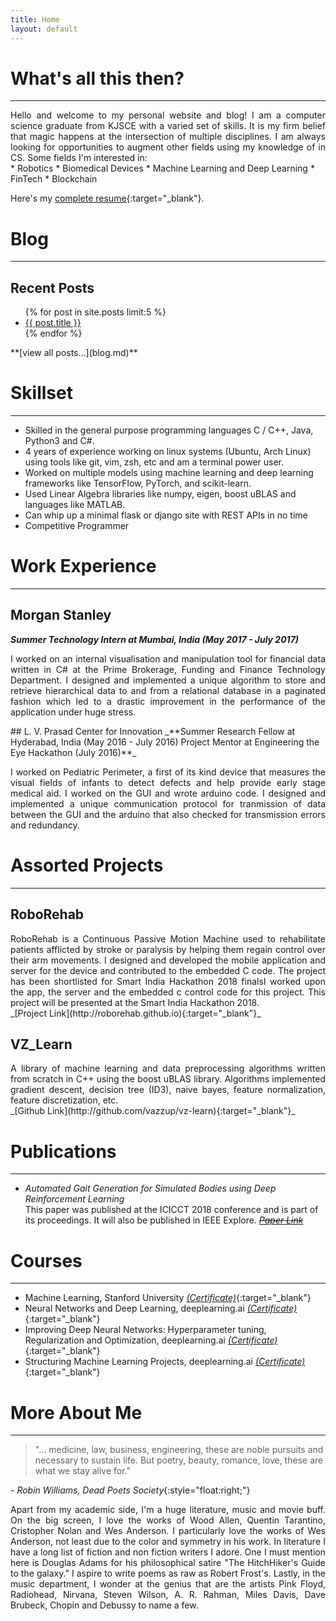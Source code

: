 ```yaml
---
title: Home
layout: default
---
```

# What's all this then?
---
<p style="text-align: justify; padding: 0px; margin: 0px;">
Hello and welcome to my personal website and blog! I am a computer science graduate from KJSCE with a varied set of
skills. It is my firm belief that magic happens at the intersection of multiple disciplines. I am always looking for
opportunities to augment other fields using my knowledge of in CS. Some fields I'm interested in:
</p>
* Robotics
* Biomedical Devices
* Machine Learning and Deep Learning
* FinTech
* Blockchain

Here's my [complete resume](./Resume/VatsalKanakiya.pdf){:target="_blank"}.

# Blog
---
## Recent Posts
<ul>
	{% for post in site.posts limit:5 %}
		<li>
			<a href="{{ post.url }}">{{ post.title }}</a>
		</li>
	{% endfor %}

</ul>
<!-- Planned posts [VatsalBaba Speaks - An Introduction]()
* [VatsalBaba Speaks - ACM ICPC and Competitive Programming]()
* [VatsalBaba Speaks - Srujana Center for Innovation or How I Got Lucky Part 1]()
* [VatsalBaba Speaks - Morgan Stanley or How I Got Lucky Part 1]()
* [VatsalBaba Speaks - Exploring Other Fields (Machine Learning)]()
* [VatsalBaba Speaks - Exploring Other Fields (Robotics)]()
* [VatsalBaba Speaks - Exploring Other Fields (FinTech)]()
* [VatsalBaba Speaks - The definitive guide to surviving KTs]()    -->
**[view all posts...](blog.md)**

# Skillset
---
* Skilled in the general purpose programming languages C / C++, Java, Python3 and C#.
* 4 years of experience working on linux systems (Ubuntu, Arch Linux) using tools like git, vim, zsh, etc and am
a terminal power user.
* Worked on multiple models using machine learning and deep learning frameworks like TensorFlow, PyTorch, and scikit-learn.
* Used Linear Algebra libraries like numpy, eigen, boost uBLAS and languages like MATLAB.
* Can whip up a minimal flask or django site with REST APIs in no time
* Competitive Programmer

# Work Experience
---
## Morgan Stanley
**_Summer Technology Intern at Mumbai, India (May 2017 - July 2017)_**   
<p style="text-align: justify;">
I worked on an internal visualisation and manipulation tool for financial data written in C# at the Prime Brokerage,
Funding and Finance Technology Department. I designed and implemented a unique algorithm to store and retrieve
hierarchical data to and from a relational database in a paginated fashion which led to a drastic improvement in the
performance of the application under huge stress.
</p>
## L. V. Prasad Center for Innovation
_**Summer Research Fellow at Hyderabad, India (May 2016 - July 2016)   
Project Mentor at Engineering the Eye Hackathon (July 2016)**_
<p style="text-align: justify;">
I worked on Pediatric Perimeter, a first of its kind device that measures the visual fields of infants to detect defects
and help provide early stage medical aid.  I worked on the GUI and wrote arduino code. I designed and implemented a
unique communication protocol for tranmission of data between the GUI and the arduino that also checked for transmission
errors and redundancy.
</p>

# Assorted Projects
---
## RoboRehab
<p style="text-align: justify; padding: 0px; margin: 0px;">
RoboRehab is a Continuous Passive Motion Machine used to rehabilitate patients afflicted by stroke or paralysis by
helping them regain control over their arm movements. I designed and developed the mobile application and server for
the  device and contributed to the embedded C code. The project has been shortlisted for Smart India Hackathon 2018
finalsI worked upon the app, the server and the embedded c control code for this project. This project
will be presented at the Smart India Hackathon 2018.</p>
_[Project Link](http://roborehab.github.io){:target="_blank"}_

## VZ_Learn
<p style="text-align: justify; padding: 0px; margin: 0px;">
A library of machine learning and data preprocessing algorithms written from scratch in C++ using the boost uBLAS library.
Algorithms implemented gradient descent, decision tree (ID3), naive bayes, feature normalization, feature discretization, etc.
</p>
_[Github Link](http://github.com/vazzup/vz-learn){:target="_blank"}_

# Publications
---
* _Automated Gait Generation for Simulated Bodies using Deep Reinforcement Learning_   
This paper was published at the ICICCT 2018 conference and is part of its proceedings. It will also be published in
IEEE Explore.
~~_[Paper Link]()_~~

# Courses
---
* Machine Learning, Stanford University [_(Certificate)_](http://vazzup.me/ml-certificate){:target="_blank"}
* Neural Networks and Deep Learning, deeplearning.ai [_(Certificate)_](http://vazzup.me/dl1-certificate){:target="_blank"}
* Improving Deep Neural Networks: Hyperparameter tuning, Regularization and Optimization, deeplearning.ai
[_(Certificate)_](http://vazzup.me/dl2-certificate){:target="_blank"}
* Structuring Machine Learning Projects, deeplearning.ai
[_(Certificate)_](http://vazzup.me/dl3-certificate){:target="_blank"}

# More About Me
---
> "... medicine, law, business, engineering, these are noble pursuits and necessary to sustain life. But poetry, beauty,
> romance, love, these are what we stay alive for."  
   
_- Robin Williams, Dead Poets Society_{:style="float:right;"}
<br>
<p style="text-align: justify; padding: 0px; margin: 0px;">
Apart from my academic side, I'm a huge literature, music and movie buff. On the big screen, I love the works of Wood
Allen, Quentin Tarantino, Cristopher Nolan and Wes Anderson. I particularly love the works of Wes Anderson, not least
due to the color and symmetry in his work. In literature I have a long list of fiction and non fiction writers I adore.
One I must mention here is Douglas Adams for his philosophical satire "The HitchHiker's Guide to the galaxy." I aspire
to write poems as raw as Robert Frost's.  Lastly, in the music department, I wonder at the genius that are the artists
Pink Floyd, Radiohead, Nirvana, Steven Wilson, A. R. Rahman, Miles Davis, Dave Brubeck, Chopin and Debussy to name a few.
</p>

